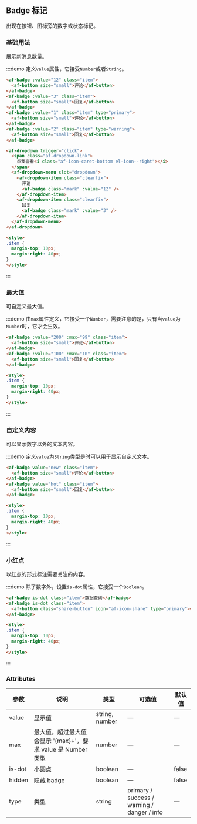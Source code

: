 <style>
  .demo-badge.demo-box .el-dropdown {
    vertical-align: middle;
  }
</style>

## Badge 标记

出现在按钮、图标旁的数字或状态标记。

### 基础用法
展示新消息数量。

:::demo 定义`value`属性，它接受`Number`或者`String`。

```html
<af-badge :value="12" class="item">
  <af-button size="small">评论</af-button>
</af-badge>
<af-badge :value="3" class="item">
  <af-button size="small">回复</af-button>
</af-badge>
<af-badge :value="1" class="item" type="primary">
  <af-button size="small">评论</af-button>
</af-badge>
<af-badge :value="2" class="item" type="warning">
  <af-button size="small">回复</af-button>
</af-badge>

<af-dropdown trigger="click">
  <span class="af-dropdown-link">
    点我查看<i class="af-icon-caret-bottom el-icon--right"></i>
  </span>
  <af-dropdown-menu slot="dropdown">
    <af-dropdown-item class="clearfix">
      评论
      <af-badge class="mark" :value="12" />
    </af-dropdown-item>
    <af-dropdown-item class="clearfix">
      回复
      <af-badge class="mark" :value="3" />
    </af-dropdown-item>
  </af-dropdown-menu>
</af-dropdown>

<style>
.item {
  margin-top: 10px;
  margin-right: 40px;
}
</style>
```
:::

### 最大值
可自定义最大值。

:::demo 由`max`属性定义，它接受一个`Number`，需要注意的是，只有当`value`为`Number`时，它才会生效。

```html
<af-badge :value="200" :max="99" class="item">
  <af-button size="small">评论</af-button>
</af-badge>
<af-badge :value="100" :max="10" class="item">
  <af-button size="small">回复</af-button>
</af-badge>

<style>
.item {
  margin-top: 10px;
  margin-right: 40px;
}
</style>
```
:::

### 自定义内容
可以显示数字以外的文本内容。

:::demo 定义`value`为`String`类型是时可以用于显示自定义文本。

```html
<af-badge value="new" class="item">
  <af-button size="small">评论</af-button>
</af-badge>
<af-badge value="hot" class="item">
  <af-button size="small">回复</af-button>
</af-badge>

<style>
.item {
  margin-top: 10px;
  margin-right: 40px;
}
</style>
```
:::

### 小红点
以红点的形式标注需要关注的内容。

:::demo 除了数字外，设置`is-dot`属性，它接受一个`Boolean`。

```html
<af-badge is-dot class="item">数据查询</af-badge>
<af-badge is-dot class="item">
  <af-button class="share-button" icon="af-icon-share" type="primary"></af-button>
</af-badge>

<style>
.item {
  margin-top: 10px;
  margin-right: 40px;
}
</style>
```
:::

<style scoped>
  .share-button {
    width: 36px;
    padding: 10px;
  }

  .mark {
    margin-top: 8px;
    line-height: 1;
    float: right;
  }

  .clearfix {
    @utils-clearfix;
  }

  .item {
    margin-right: 40px;
  }
</style>

### Attributes
| 参数          | 说明            | 类型            | 可选值                 | 默认值   |
|------------- |---------------- |---------------- |---------------------- |-------- |
| value        | 显示值           | string, number  |          —            |    —    |
| max          | 最大值，超过最大值会显示 '{max}+'，要求 value 是 Number 类型    | number  |         —              |     —    |
| is-dot       | 小圆点           | boolean         |         —             |  false  |
| hidden       | 隐藏 badge       | boolean         |         —             |  false  |
| type         | 类型             | string          | primary / success / warning / danger / info |    —    |

